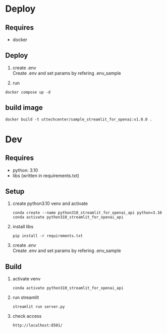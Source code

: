 # Deploy

## Requires

- docker

## Deploy

1. create .env  
   Create .env and set params by refering .env_sample

2. run

```
docker compose up -d
```

## build image

```
docker build -t uttechcenter/sample_streamlit_for_openai:v1.0.0 .
```

# Dev

## Requires

- python: 3.10
- libs (written in requirements.txt)

## Setup

1. create python3.10 venv and activate

   ```
   conda create --name python310_streamlit_for_openai_api python=3.10
   conda activate python310_streamlit_for_openai_api
   ```

2. install libs

   ```
   pip install -r requirements.txt
   ```

3. create .env  
   Create .env and set params by refering .env_sample

## Build

1. activate venv

   ```
   conda activate python310_streamlit_for_openai_api
   ```

2. run streamlit

   ```
   streamlit run server.py
   ```

3. check access
   ```
   http://localhost:8501/
   ```
